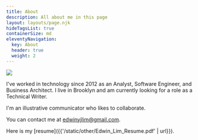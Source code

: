 ```yaml
---
title: About 
description: All about me in this page
layout: layouts/page.njk
hideTagsList: true
containerSize: md
eleventyNavigation:
  key: About 
  header: true
  weight: 2
---
```



<div class="spacer-1"></div>

<div class="about-profile-pic">

  <img class="profile-pic" src="{{'/static/img/profile-pic.jpg' | url}}">

</div>

<div class="spacer-2"></div>


I've worked in technology since 2012 as an Analyst, Software Engineer, and Business Architect. I live in Brooklyn and am currently looking for a role as a Technical Writer.

I'm an illustrative communicator who likes to collaborate.

<div class="spacer-2"></div>

You can contact me at <a>edwinyjlim@gmail.com</a>.

Here is my [resume]({{'/static/other/Edwin_Lim_Resume.pdf' | url}}).

